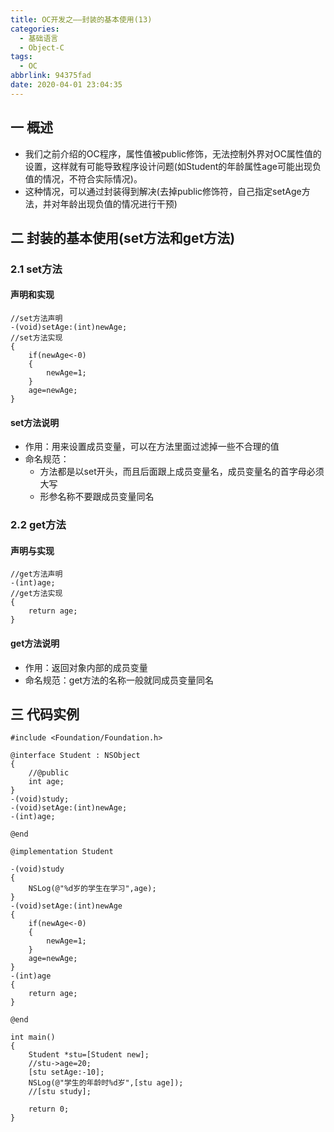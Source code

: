 ```yaml
---
title: OC开发之——封装的基本使用(13)
categories:
  - 基础语言
  - Object-C
tags:
  - OC
abbrlink: 94375fad
date: 2020-04-01 23:04:35
---
```

## 一 概述

* 我们之前介绍的OC程序，属性值被public修饰，无法控制外界对OC属性值的设置，这样就有可能导致程序设计问题(如Student的年龄属性age可能出现负值的情况，不符合实际情况)。
* 这种情况，可以通过封装得到解决(去掉public修饰符，自己指定setAge方法，并对年龄出现负值的情况进行干预)

<!--more-->

## 二 封装的基本使用(set方法和get方法)

### 2.1 set方法

#### 声明和实现

```
//set方法声明
-(void)setAge:(int)newAge;
//set方法实现
{
    if(newAge<-0)
    {
        newAge=1;
    }
    age=newAge;
}
```

#### set方法说明

* 作用：用来设置成员变量，可以在方法里面过滤掉一些不合理的值
* 命名规范：
	 - 方法都是以set开头，而且后面跟上成员变量名，成员变量名的首字母必须大写
	 - 形参名称不要跟成员变量同名

### 2.2 get方法

#### 声明与实现

```
//get方法声明
-(int)age;
//get方法实现
{
    return age;
}
```

#### get方法说明

* 作用：返回对象内部的成员变量
* 命名规范：get方法的名称一般就同成员变量同名

## 三 代码实例

```
#include <Foundation/Foundation.h>

@interface Student : NSObject
{
    //@public
    int age;
}
-(void)study;
-(void)setAge:(int)newAge;
-(int)age;

@end

@implementation Student

-(void)study
{
    NSLog(@"%d岁的学生在学习",age);
}
-(void)setAge:(int)newAge
{
    if(newAge<-0)
    {
        newAge=1;
    }
    age=newAge;
}
-(int)age
{
    return age;
}

@end

int main()
{
    Student *stu=[Student new];
    //stu->age=20;
    [stu setAge:-10];
    NSLog(@"学生的年龄时%d岁",[stu age]);
    //[stu study];
    
    return 0;
}
```
